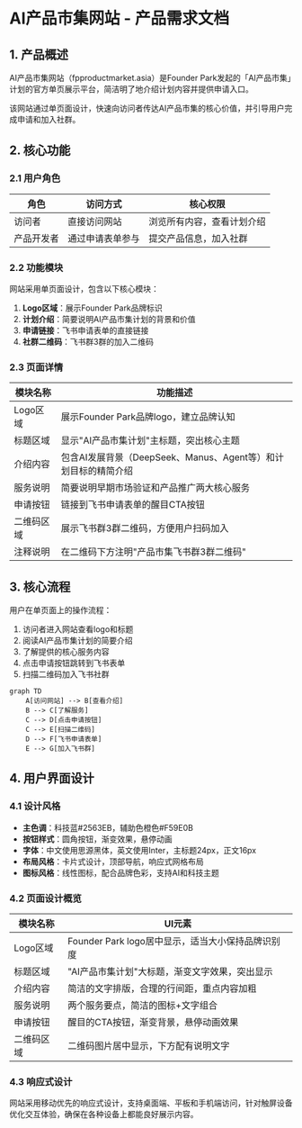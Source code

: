 # AI产品市集网站 - 产品需求文档

## 1. 产品概述

AI产品市集网站（fpproductmarket.asia）是Founder Park发起的「AI产品市集」计划的官方单页展示平台，简洁明了地介绍计划内容并提供申请入口。

该网站通过单页面设计，快速向访问者传达AI产品市集的核心价值，并引导用户完成申请和加入社群。

## 2. 核心功能

### 2.1 用户角色

| 角色 | 访问方式 | 核心权限 |
|------|----------|----------|
| 访问者 | 直接访问网站 | 浏览所有内容，查看计划介绍 |
| 产品开发者 | 通过申请表单参与 | 提交产品信息，加入社群 |

### 2.2 功能模块

网站采用单页面设计，包含以下核心模块：
1. **Logo区域**：展示Founder Park品牌标识
2. **计划介绍**：简要说明AI产品市集计划的背景和价值
3. **申请链接**：飞书申请表单的直接链接
4. **社群二维码**：飞书群3群的加入二维码

### 2.3 页面详情

| 模块名称 | 功能描述 |
|----------|----------|
| Logo区域 | 展示Founder Park品牌logo，建立品牌认知 |
| 标题区域 | 显示"AI产品市集计划"主标题，突出核心主题 |
| 介绍内容 | 包含AI发展背景（DeepSeek、Manus、Agent等）和计划目标的精简介绍 |
| 服务说明 | 简要说明早期市场验证和产品推广两大核心服务 |
| 申请按钮 | 链接到飞书申请表单的醒目CTA按钮 |
| 二维码区域 | 展示飞书群3群二维码，方便用户扫码加入 |
| 注释说明 | 在二维码下方注明"产品市集飞书群3群二维码" |

## 3. 核心流程

用户在单页面上的操作流程：
1. 访问者进入网站查看logo和标题
2. 阅读AI产品市集计划的简要介绍
3. 了解提供的核心服务内容
4. 点击申请按钮跳转到飞书表单
5. 扫描二维码加入飞书社群

```mermaid
graph TD
    A[访问网站] --> B[查看介绍]
    B --> C[了解服务]
    C --> D[点击申请按钮]
    C --> E[扫描二维码]
    D --> F[飞书申请表单]
    E --> G[加入飞书群]
```

## 4. 用户界面设计

### 4.1 设计风格

- **主色调**：科技蓝#2563EB，辅助色橙色#F59E0B
- **按钮样式**：圆角按钮，渐变效果，悬停动画
- **字体**：中文使用思源黑体，英文使用Inter，主标题24px，正文16px
- **布局风格**：卡片式设计，顶部导航，响应式网格布局
- **图标风格**：线性图标，配合品牌色彩，支持AI和科技主题

### 4.2 页面设计概览

| 模块名称 | UI元素 |
|----------|--------|
| Logo区域 | Founder Park logo居中显示，适当大小保持品牌识别度 |
| 标题区域 | "AI产品市集计划"大标题，渐变文字效果，突出显示 |
| 介绍内容 | 简洁的文字排版，合理的行间距，重点内容加粗 |
| 服务说明 | 两个服务要点，简洁的图标+文字组合 |
| 申请按钮 | 醒目的CTA按钮，渐变背景，悬停动画效果 |
| 二维码区域 | 二维码图片居中显示，下方配有说明文字 |

### 4.3 响应式设计

网站采用移动优先的响应式设计，支持桌面端、平板和手机端访问，针对触屏设备优化交互体验，确保在各种设备上都能良好展示内容。